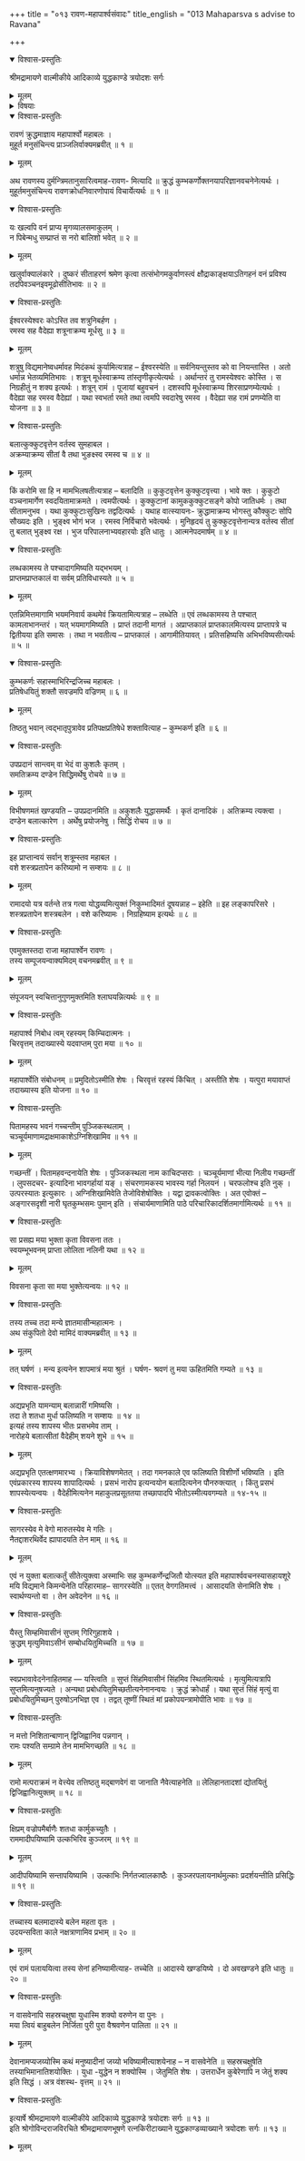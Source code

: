 +++
title = "०१३ रावण-महापार्श्वसंवादः"
title_english = "013 Mahaparsva s advise to Ravana"

+++

<details open><summary>विश्वास-प्रस्तुतिः</summary>

श्रीमद्रामायणे वाल्मीकीये आदिकाव्ये युद्धकाण्डे त्रयोदशः सर्गः
</details>

<details><summary>मूलम्</summary>

श्रीमद्रामायणे वाल्मीकीये आदिकाव्ये युद्धकाण्डे त्रयोदशः सर्गः
</details>

<details><summary>विषयाः</summary>

महापार्थेन कुंभकर्णवचनाकर्णन कुपितरावणप्रहर्षणाय सदृष्टान्तोपन्यासं बलात्कारेणसीतोपभोगचोदना ॥ १ ॥ रावणेन सश्लाघंतंप्रति स्वकृत पुञ्जकस्थलीहठोपभोग लब्धब्रह्मशापस्यहठोपभोगप्रतिबन्धकस्वनिवेदनपूर्वकं रामजयेकुंभकर्णादिनियोजनसूचकत द्वचनोत्तरतयास्वपराक्रमवर्णन पूर्वक मितरनैरपेक्ष्येण स्वस्यरामादिपराजयसामर्थ्योक्तिः ॥ २ ॥

</details>

<details open><summary>विश्वास-प्रस्तुतिः</summary>

रावणं क्रुद्धमाज्ञाय महापार्श्वो महाबलः ।  
मुहूर्त मनुसंचिन्त्य प्राञ्जलिर्वाक्यमब्रवीत् ॥ १ ॥
</details>

<details><summary>मूलम्</summary>

रावणं क्रुद्धमाज्ञाय महापार्श्वो महाबलः ।  
मुहूर्त मनुसंचिन्त्य प्राञ्जलिर्वाक्यमब्रवीत् ॥ १ ॥
</details>

अथ रावणस्य दुर्मन्त्रिमतानुसारित्वमाह-रावण- मित्यादि ॥ क्रुद्धं कुम्भकर्णोक्तनयापरिज्ञानवचनेनेत्यर्थः । मुहूर्तमनुसंचिन्त्य रावणक्रोधनिवारणोपायं विचार्येत्यर्थः ॥ १ ॥

<details open><summary>विश्वास-प्रस्तुतिः</summary>

यः खल्वपि वनं प्राप्य मृगव्यालसमाकुलम् ।  
न पिबेन्मधु सम्प्राप्तं स नरो बालिशो भवेत् ॥ २ ॥
</details>

<details><summary>मूलम्</summary>

यः खल्वपि वनं प्राप्य मृगव्यालसमाकुलम् ।  
न पिबेन्मधु सम्प्राप्तं स नरो बालिशो भवेत् ॥ २ ॥
</details>

खलुर्वाक्यालंकारे । दुष्करं सीताहरणं श्रमेण कृत्वा तत्संभोगमकुर्वाणस्त्वं क्षौद्राकाङ्क्षयाऽतिगहनं वनं प्रविश्य तदपिवञ्चनइवमूढोसीतिभावः ॥ २ ॥

<details open><summary>विश्वास-प्रस्तुतिः</summary>

ईश्वरस्येश्वरः कोऽस्ति तव शत्रुनिबर्हण ।  
रमस्व सह वैदेह्या शत्रूनाक्रम्य मूर्धसु ॥ ३ ॥
</details>

<details><summary>मूलम्</summary>

ईश्वरस्येश्वरः कोऽस्ति तव शत्रुनिबर्हण ।  
रमस्व सह वैदेह्या शत्रूनाक्रम्य मूर्धसु ॥ ३ ॥
</details>

शत्रुषु विद्यमानेष्वधर्मावह मिदंकथं कुर्यामित्यत्राह – ईश्वरस्येति ॥ सर्वनियन्तुस्तव को वा नियन्तास्ति । अतो धर्मान्न भेतव्यमितिभावः । शत्रून् मूर्धस्वाक्रम्य तांस्तृणीकृत्येत्यर्थः । अर्थान्तरं तु रामस्येश्वरः कोस्ति । स निग्रहीतुं न शक्य इत्यर्थः । शत्रून् रामं । पूजायां बहुवचनं । दशस्वपि मूर्धस्वाक्रम्य शिरसाप्रणम्येत्यर्थः । वैदेह्या सह रमस्व वैदेह्यां । यथा स्वभर्ता रमते तथा त्वमपि स्वदारेषु रमस्व । वैदेह्या सह रामं प्रणम्येति वा योजना ॥ ३ ॥

<details open><summary>विश्वास-प्रस्तुतिः</summary>

बलात्कुक्कुटवृत्तेन वर्तस्व सुमहाबल ।  
अक्रम्याक्रम्य सीतां वै तथा भुङक्ष्स्व रमस्व च ॥ ४ ॥
</details>

<details><summary>मूलम्</summary>

बलात्कुक्कुटवृत्तेन वर्तस्व सुमहाबल ।  
अक्रम्याक्रम्य सीतां वै तथा भुङक्ष्स्व रमस्व च ॥ ४ ॥
</details>

किं करोमि सा हि न मामभिलषतीत्यत्राह – बलादिति ॥ कुकुटवृत्तेन कुक्कुटवृत्त्या । भावे क्तः । कुकुटो वञ्चनामार्गेण स्वदयितामाक्रमते । त्वमपीत्यर्थः । कुक्कुटानां कामुककुक्कुटसङ्गे कोपो जातिधर्मः । तथा सीतामनुभव । यथा कुक्कुटाःसुखिनः तद्वदित्यर्थः । यथाह वात्स्यायनः- क्रुद्धामाक्रम्य भोगस्तु कौक्कुटः सोपि सौख्यदः इति । भुङ्क्ष्व भोगं भज । रमस्व निर्विचारो भवेत्यर्थः । मुनिहृदयं तु कुक्कुटवृत्तेनान्यत्र वर्तस्व सीतां तु बलात् भुङ्क्ष्व रक्ष । भुज परिपालनाभ्यवहारयोः इति धातुः । आत्मनेपदमार्षम् ॥ ४ ॥

<details open><summary>विश्वास-प्रस्तुतिः</summary>

लब्धकामस्य ते पश्चादागमिष्यति यद्भभयम् ।  
प्राप्तमप्राप्तकालं वा सर्वम् प्रतिविधास्यते ॥ ५ ॥
</details>

<details><summary>मूलम्</summary>

लब्धकामस्य ते पश्चादागमिष्यति यद्भभयम् ।  
प्राप्तमप्राप्तकालं वा सर्वम् प्रतिविधास्यते ॥ ५ ॥
</details>

एतन्निमित्तमागामि भयमनिवार्य कथमेवं क्रियतामित्यत्राह – लब्धेति ॥ एवं लब्धकामस्य ते पश्चात् कामलाभानन्तरं । यत् भयमागमिष्यति । प्राप्तं तदानी मागतं । अप्राप्तकालं प्राप्तकालमित्यस्य प्राप्तापत्रे च द्वितीयया इति समासः । तथा न भवतीत्य – प्राप्तकालं । आगामीतियावत् । प्रतिसहिष्यसि अभिभविष्यसीत्यर्थः ॥ ५ ॥

<details open><summary>विश्वास-प्रस्तुतिः</summary>

कुम्भकर्णः सहास्माभिरिन्द्रजिच्च महाबलः ।  
प्रतिषेधयितुं शक्तौ सवज्रमपि वज्रिणम् ॥ ६ ॥
</details>

<details><summary>मूलम्</summary>

कुम्भकर्णः सहास्माभिरिन्द्रजिच्च महाबलः ।  
प्रतिषेधयितुं शक्तौ सवज्रमपि वज्रिणम् ॥ ६ ॥
</details>

तिष्ठतु भवान् त्वद्भातृपुत्रावेव प्रतिपक्षप्रतिषेधे शक्तावित्याह – कुम्भकर्ण इति ॥ ६ ॥

<details open><summary>विश्वास-प्रस्तुतिः</summary>

उपप्रदानं सान्त्वम् वा भेदं वा कुशलैः कृतम् ।  
समतिक्रम्य दण्डेन सिद्धिमर्थेषु रोचये ॥ ७ ॥
</details>

<details><summary>मूलम्</summary>

उपप्रदानं सान्त्वम् वा भेदं वा कुशलैः कृतम् ।  
समतिक्रम्य दण्डेन सिद्धिमर्थेषु रोचये ॥ ७ ॥
</details>

विभीषणमतं खण्डयति – उपप्रदानमिति ॥ अकुशलैः युद्धासमर्थैः । कृतं दानादिकं । अतिक्रम्य त्यक्त्वा । दण्डेन बलात्कारेण । अर्थेषु प्रयोजनेषु । सिद्धिं रोचय ॥ ७ ॥

<details open><summary>विश्वास-प्रस्तुतिः</summary>

इह प्राप्तान्वयं सर्वान् शत्रूम्स्तव महाबल ।  
वशे शस्त्रप्रतापेन करिष्यामो न सम्शयः ॥ ८ ॥
</details>

<details><summary>मूलम्</summary>

इह प्राप्तान्वयं सर्वान् शत्रूम्स्तव महाबल ।  
वशे शस्त्रप्रतापेन करिष्यामो न सम्शयः ॥ ८ ॥
</details>

रामादयो यत्र वर्तन्ते तत्र गत्वा योद्धव्यमित्युक्तं निकुम्भादिमतं दूषयन्नाह – इहेति ॥ इह लङ्कापरिसरे । शस्त्रप्रतापेन शस्त्रबलेन । वशे करिष्यामः । निग्रहिष्याम इत्यर्थः ॥ ८ ॥

<details open><summary>विश्वास-प्रस्तुतिः</summary>

एवमुक्तस्तदा राजा महापार्श्वेन रावणः ।  
तस्य सम्पूजयन्वाक्यमिदम् वचनमब्रवीत् ॥ ९ ॥
</details>

<details><summary>मूलम्</summary>

एवमुक्तस्तदा राजा महापार्श्वेन रावणः ।  
तस्य सम्पूजयन्वाक्यमिदम् वचनमब्रवीत् ॥ ९ ॥
</details>

संपूजयन् स्वचित्तानुगुणमुक्तमिति श्लाघयन्नित्यर्थः ॥ ९ ॥

<details open><summary>विश्वास-प्रस्तुतिः</summary>

महापार्श्व निबोध त्वम् रहस्यम् किम्चिदात्मनः ।  
चिरवृत्तम् तदाख्यास्ये यदवाप्तम् पुरा मया ॥ १० ॥
</details>

<details><summary>मूलम्</summary>

महापार्श्व निबोध त्वम् रहस्यम् किम्चिदात्मनः ।  
चिरवृत्तम् तदाख्यास्ये यदवाप्तम् पुरा मया ॥ १० ॥
</details>

महापार्श्वेति संबोधनम् ॥ प्रमुदितोऽस्मीति शेषः । चिरवृत्तं रहस्यं किंचित् । अस्तीति शेषः । यत्पुरा मयावाप्तं तदाख्यास्य इति योजना ॥ १० ॥

<details open><summary>विश्वास-प्रस्तुतिः</summary>

पितामहस्य भवनं गच्चन्तीम् पुञ्जिकस्थलाम् ।  
चञ्चूर्यमाणामद्राक्षमाकाशेऽग्निशिखामिव ॥ ११ ॥
</details>

<details><summary>मूलम्</summary>

पितामहस्य भवनं गच्चन्तीम् पुञ्जिकस्थलाम् ।  
चञ्चूर्यमाणामद्राक्षमाकाशेऽग्निशिखामिव ॥ ११ ॥
</details>

गच्छन्तीं । पितामहवन्दनायेति शेषः । पुञ्जिकस्थला नाम काचिदप्सराः । चञ्चूर्यमाणां भीत्या निलीय गच्छन्तीं । लुपसदचर- इत्यादिना भावगर्हायां यङ् । संचरणामकस्य भावस्य गर्हा निलयनं । चरफलोश्च इति नुक् । उत्परस्यातः इत्युकारः । अग्निशिखामिवेति तेजोविशेषोक्तिः । यद्वा द्रावकत्वोक्तिः । अत एवोक्तं – अङ्गारसदृशी नारी घृतकुम्भसमः पुमान् इति । संचार्यमाणामिति पाठे परिचारिकादर्शितमार्गामित्यर्थः ॥ ११ ॥

<details open><summary>विश्वास-प्रस्तुतिः</summary>

सा प्रसह्य मया भुक्ता कृता विवसना ततः ।  
स्वयम्भूभवनम् प्राप्ता लोलिता नलिनी यथा ॥ १२ ॥
</details>

<details><summary>मूलम्</summary>

सा प्रसह्य मया भुक्ता कृता विवसना ततः ।  
स्वयम्भूभवनम् प्राप्ता लोलिता नलिनी यथा ॥ १२ ॥
</details>

विवसना कृता सा मया भुक्तेत्यन्वयः ॥ १२ ॥

<details open><summary>विश्वास-प्रस्तुतिः</summary>

तस्य तच्च तदा मन्ये ज्ञातमासीन्महात्मनः ।  
अथ संकुपितो देवो मामिदं वाक्यमब्रवीत् ॥ १३ ॥
</details>

<details><summary>मूलम्</summary>

तस्य तच्च तदा मन्ये ज्ञातमासीन्महात्मनः ।  
अथ संकुपितो देवो मामिदं वाक्यमब्रवीत् ॥ १३ ॥
</details>

तत् घर्षणं । मन्य इत्यनेन शापमात्रं मया श्रुतं । घर्षण- श्रवणं तु मया ऊहितमिति गम्यते ॥ १३ ॥

<details open><summary>विश्वास-प्रस्तुतिः</summary>

अद्यप्रभृति यामन्याम् बलान्नारीं गमिष्यसि ।  
तदा ते शतधा मुर्धा फलिष्यति न सम्शयः ॥ १४ ॥  
इत्यहं तस्य शापस्य भीतः प्रसभमेव ताम् ।  
नारोहये बलात्सीतां वैदेहीम् शयने शुभे ॥ १५ ॥
</details>

<details><summary>मूलम्</summary>

अद्यप्रभृति यामन्याम् बलान्नारीं गमिष्यसि ।  
तदा ते शतधा मुर्धा फलिष्यति न सम्शयः ॥ १४ ॥  
इत्यहं तस्य शापस्य भीतः प्रसभमेव ताम् ।  
नारोहये बलात्सीतां वैदेहीम् शयने शुभे ॥ १५ ॥
</details>

अद्यप्रभृति एतत्क्षणमारभ्य । क्रियाविशेषणमेतत् । तदा गमनकाले एव फलिष्यति विशीर्णो भविष्यति । इति एवंप्रकारस्य शापस्य शापादित्यर्थः । प्रसभं नारोप इत्यन्वयोन बलादित्यनेन पौनरुक्त्यात् । किंतु प्रसभं शापस्येत्यन्वयः । वैदेहीमित्यनेन महाकुलप्रसूततया तच्छापादपि भीतोऽस्मीत्यवगम्यते ॥ १४-१५ ॥

<details open><summary>विश्वास-प्रस्तुतिः</summary>

सागरस्येव मे वेगो मारुतस्येव मे गतिः ।  
नैतद्दाशरथिर्वेद ह्यापादयति तेन माम् ॥ १६ ॥
</details>

<details><summary>मूलम्</summary>

सागरस्येव मे वेगो मारुतस्येव मे गतिः ।  
नैतद्दाशरथिर्वेद ह्यापादयति तेन माम् ॥ १६ ॥
</details>

एवं न युक्ता बलात्कर्तुं सीतेत्युक्त्वा अस्माभिः सह कुम्भकर्णेन्द्रजितौ योत्स्यत इति महापार्श्ववचनस्यासहायशूरे मयि विद्यमाने किमन्येनेति परिहारमाह– सागरस्येति ॥ एतत् वेगगतिमत्त्वं । आसादयति सेनामिति शेषः । स्वार्थण्यन्तो वा । तेन अवेदनेन ॥ १६ ॥

<details open><summary>विश्वास-प्रस्तुतिः</summary>

यैस्तु सिम्हमिवासीनं सुप्तम् गिरिगुहाशये ।  
क्रुद्धम् मृत्युमिवाऽसीनं सम्बोधयितुमिच्चति ॥ १७ ॥
</details>

<details><summary>मूलम्</summary>

यैस्तु सिम्हमिवासीनं सुप्तम् गिरिगुहाशये ।  
क्रुद्धम् मृत्युमिवाऽसीनं सम्बोधयितुमिच्चति ॥ १७ ॥
</details>

स्वप्रभावावेदनेनाहितमाह — यस्त्विति ॥ सुप्तं सिंहमिवासीनं सिंहमिव स्थितमित्यर्थः । मृत्युमित्यत्रापि सुप्तमित्यनुषज्यते । अन्यथा प्रबोधयितुमिच्छतीत्यनेनानन्वयः । क्रुद्धं क्रोधार्हं । यथा सुप्तं सिंहं मृत्युं वा प्रबोधयितुमिच्छन् पुरुषोऽनभिज्ञ एव । तद्वत् तूष्णीं स्थितं मां प्रकोपयन्त्रामोपीति भावः ॥ १७ ॥

<details open><summary>विश्वास-प्रस्तुतिः</summary>

न मत्तो निशितान्बाणान् द्विजिह्वानिव पन्नगान् ।  
रामः पश्यति सम्ग्रामे तेन मामभिगच्छति ॥ १८ ॥
</details>

<details><summary>मूलम्</summary>

न मत्तो निशितान्बाणान् द्विजिह्वानिव पन्नगान् ।  
रामः पश्यति सम्ग्रामे तेन मामभिगच्छति ॥ १८ ॥
</details>

रामो मत्पराक्रमं न वेत्त्येव तत्तिष्ठतु मद्बाणवेगं वा जानाति नैवेत्याहनेति ॥ लेलिहानतादशां द्योतयितुं द्विजिह्वानित्युक्तम् ॥ १८ ॥

<details open><summary>विश्वास-प्रस्तुतिः</summary>

क्षिप्रम् वज्रोपमैर्बाणैः शतधा कार्मुकच्युतैः ।  
राममादीपयिष्यामि उल्कभिरिव कुञ्जरम् ॥ १९ ॥
</details>

<details><summary>मूलम्</summary>

क्षिप्रम् वज्रोपमैर्बाणैः शतधा कार्मुकच्युतैः ।  
राममादीपयिष्यामि उल्कभिरिव कुञ्जरम् ॥ १९ ॥
</details>

आदीपयिष्यामि सन्तापयिष्यामि । उल्काभिः निर्गतज्वालकाष्ठैः । कुञ्जरपलायनार्थमुल्काः प्रदर्शयन्तीति प्रसिद्धिः ॥ १९ ॥

<details open><summary>विश्वास-प्रस्तुतिः</summary>

तच्चास्य बलमादास्ये बलेन महता वृतः ।  
उदयन्सविता काले नक्षत्राणामिव प्रभाम् ॥ २० ॥
</details>

<details><summary>मूलम्</summary>

तच्चास्य बलमादास्ये बलेन महता वृतः ।  
उदयन्सविता काले नक्षत्राणामिव प्रभाम् ॥ २० ॥
</details>

एवं रामं पलाययित्वा तस्य सेनां हनिष्यामीत्याह- तच्चेति ॥ आदास्ये खण्डयिष्ये । दो अवखण्डने इति धातुः ॥ २० ॥

<details open><summary>विश्वास-प्रस्तुतिः</summary>

न वासवेनापि सहस्रचक्षुषा युधास्मि शक्यो वरुणेन वा पुनः ।  
मया त्वियं बाहुबलेन निर्जिता पुरी पुरा वैश्रवणेन पालिता ॥ २१ ॥
</details>

<details><summary>मूलम्</summary>

न वासवेनापि सहस्रचक्षुषा युधास्मि शक्यो वरुणेन वा पुनः ।  
मया त्वियं बाहुबलेन निर्जिता पुरी पुरा वैश्रवणेन पालिता ॥ २१ ॥
</details>

देवानामप्यजय्योस्मि कथं मनुष्यादीनां जय्यो भविष्यामीत्याशयेनाह – न वासवेनेति ॥ सहस्रचक्षुषेति तस्याभिमानातिशयोक्तिः । युधा -युद्धेन न शक्योस्मि । जेतुमिति शेषः । उत्तरार्धेन कुबेरेणापि न जेतुं शक्य इति सिद्धं । अत्र वंशस्थ- वृत्तम् ॥ २१ ॥

<details open><summary>विश्वास-प्रस्तुतिः</summary>

इत्यार्षे श्रीमद्रामायणे वाल्मीकीये आदिकाव्ये युद्धकाण्डे त्रयोदशः सर्गः ॥ १३ ॥  
इति श्रोगोविन्दराजविरचिते श्रीमद्रामायणभूषणे रत्नकिरीटाख्याने युद्धकाण्डव्याख्याने त्रयोदशः सर्गः ॥ १३ ॥
</details>

<details><summary>मूलम्</summary>

इत्यार्षे श्रीमद्रामायणे वाल्मीकीये आदिकाव्ये युद्धकाण्डे त्रयोदशः सर्गः ॥ १३ ॥  
इति श्रोगोविन्दराजविरचिते श्रीमद्रामायणभूषणे रत्नकिरीटाख्याने युद्धकाण्डव्याख्याने त्रयोदशः सर्गः ॥ १३ ॥
</details>

